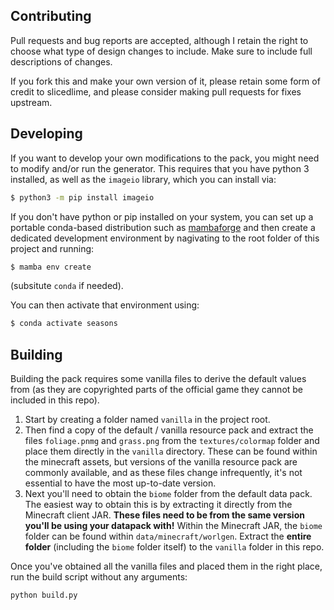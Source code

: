 ## Contributing

Pull requests and bug reports are accepted, although I retain the right to choose what type of
design changes to include. Make sure to include full descriptions of changes.

If you fork this and make your own version of it, please retain some form of credit to slicedlime,
and please consider making pull requests for fixes upstream.


## Developing

If you want to develop your own modifications to the pack, you might need to modify and/or run the
generator. This requires that you have python 3 installed, as well as the `imageio` library, which you
can install via:

```bash
$ python3 -m pip install imageio
```

If you don't have python or pip installed on your system, you can set up a portable conda-based distribution
such as [mambaforge](https://github.com/conda-forge/miniforge#mambaforge) and then create
a dedicated development environment by nagivating to the root folder of this project and running:

```bash
$ mamba env create
```
(subsitute `conda` if needed).

You can then activate that environment using:

```bash
$ conda activate seasons
```

## Building

Building the pack requires some vanilla files to derive the default values from (as they are copyrighted
parts of the official game they cannot be included in this repo).

1. Start by creating a folder named `vanilla` in the project root.
1. Then find a copy of the default / vanilla resource pack and extract the files `foliage.pnmg` and `grass.png`
from the `textures/colormap` folder and place them directly in the `vanilla` directory. These can be found
within the minecraft assets, but versions of the vanilla resource pack are commonly available, and as these
files change infrequently, it's not essential to have the most up-to-date version.
1. Next you'll need to obtain the `biome` folder from the default data pack. The easiest way to obtain
this is by extracting it directly from the Minecraft client JAR. **These files need to be from the same
version you'll be using your datapack with!** Within the Minecraft JAR, the `biome` folder can be found
within `data/minecraft/worlgen`. Extract the **entire folder** (including the `biome` folder itself) to
the `vanilla` folder in this repo.

Once you've obtained all the vanilla files and placed them in the right place,
run the build script without any arguments:

```bash
python build.py
```
